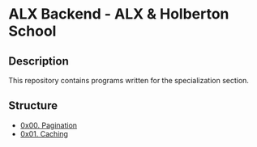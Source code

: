 # ALX Backend - ALX & Holberton School

## Description
This repository contains programs written for the specialization section.


## Structure


* [0x00. Pagination](./0x00-pagination/)
* [0x01. Caching](./0x01-caching)
